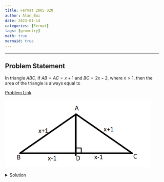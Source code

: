 ```yaml
---
title: Fermat 2005 Q20    
author: Alan_Bui    
date: 2023-01-14
categories: [Fermat]
tags: [geometry]
math: true    
mermaid: true  
---
```


---
## Problem Statement

In triangle $ABC$, if $AB = AC = x + 1$ and $BC = 2x - 2$, where $x > 1$, then the area of the triangle is always equal to

[Problem Link](https://cemc.uwaterloo.ca/contests/past_contests/2005/2005FermatContest.pdf)

![Problem Diagram](/assets/diagrams/fermat2005q20.png)

<details>
<summary> Solution </summary>

$$\text{Let the Area of }\triangle ABC \text{ be A }$$

$$\therefore A = \dfrac{1}{2} \times BC \times AD$$

$$A = \dfrac{1}{2} \times (2x - 2) \times \sqrt{((x+1)^2) - ((x-1)^2)}$$

$$A = (x-1) \sqrt{(x^2 + 2x + 1) - (x^2 - 2x + 1)} = (x-1)\sqrt{4x} = 2(x-1)\sqrt{x}$$

</details>